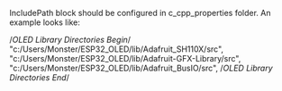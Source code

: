 IncludePath block should be configured in c_cpp_properties folder. An example looks like: 

/*OLED Library Directories Begin*/ 
                "c:/Users/Monster/ESP32_OLED/lib/Adafruit_SH110X/src",
                "c:/Users/Monster/ESP32_OLED/lib/Adafruit-GFX-Library/src",
                "c:/Users/Monster/ESP32_OLED/lib/Adafruit_BusIO/src",
/*OLED Library Directories End*/